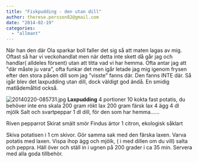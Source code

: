 ```yaml
---
title: "Fiskpudding - den utan dill"
author: therese.persson82@gmail.com
date: "2014-02-19"
categories: 
  - "allmant"
---
```


När han den där Ola sparkar boll faller det sig så att maten lagas av mig. Oftast så har vi veckohandlat men när detta inte skett då går jag och handlar( alldeles försent) utan att titta vad vi har hemma. Ofta antar jag att "där måste ju vara", ofta funkar det men igår letade jag mig igenom frysen efter den stora påsen dill som jag "visste" fanns där. Den fanns INTE där. Så igår blev det laxpudding utan dill, dock väldigt god ändå. En smidig matlådemåltid också.  
  
![20140220-085731.jpg](/static/img/20140220-085731.jpg)
**Laxpudding** 4 portioner 10 kokta fast potatis, du behöver inte ens skala 200 gram rökt lax 200 gram färsk lax 4 ägg 4 dl mjölk Salt och svartpeppar 1 dl dill, för den som har hemma......

Riven pepparrot Skirat smält smör Findus ärtor 1 citron, ekologisk såklart

Skiva potatisen i 1 cm skivor. Gör samma sak med den färska laxen. Varva potatis med laxen. Vispa ihop ägg och mjölk, ( i med dillen om du vill) salta och peppra. Häll över och ställ in i ugnen på 200 grader i ca 35 min. Servera med alla goda tillbehör.
